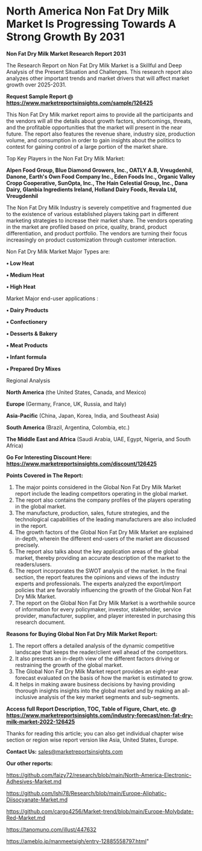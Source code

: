 # North America Non Fat Dry Milk Market Is Progressing Towards A Strong Growth By 2031

<strong>Non Fat Dry Milk Market Research Report 2031</strong>

The Research Report on Non Fat Dry Milk Market is a Skillful and Deep Analysis of the Present Situation and Challenges. This research report also analyzes other important trends and market drivers that will affect market growth over 2025-2031.

<strong>Request Sample Report @ <a href=https://www.marketreportsinsights.com/sample/126425>https://www.marketreportsinsights.com/sample/126425</a></strong>

This Non Fat Dry Milk market report aims to provide all the participants and the vendors will all the details about growth factors, shortcomings, threats, and the profitable opportunities that the market will present in the near future. The report also features the revenue share, industry size, production volume, and consumption in order to gain insights about the politics to contest for gaining control of a large portion of the market share.

Top Key Players in the Non Fat Dry Milk Market:

<strong>Alpen Food Group, Blue Diamond Growers, Inc., OATLY A.B, Vreugdenhil, Danone, Earth's Own Food Company Inc., Eden Foods Inc., Organic Valley Cropp Cooperative, SunOpta, Inc., The Hain Celestial Group, Inc., Dana Dairy, Glanbia Ingredients Ireland, Holland Dairy Foods, Revala Ltd, Vreugdenhil</strong>

The Non Fat Dry Milk Industry is severely competitive and fragmented due to the existence of various established players taking part in different marketing strategies to increase their market share. The vendors operating in the market are profiled based on price, quality, brand, product differentiation, and product portfolio. The vendors are turning their focus increasingly on product customization through customer interaction.

Non Fat Dry Milk Market Major Types are:

<strong>• Low Heat

• Medium Heat

• High Heat</strong>

Market Major end-user applications :

<strong>• Dairy Products

• Confectionery

• Desserts & Bakery

• Meat Products

• Infant formula

• Prepared Dry Mixes</strong>

Regional Analysis

</u><strong><b>North America</b></strong> (the United States, Canada, and Mexico)

<strong><b>Europe </b></strong>(Germany, France, UK, Russia, and Italy)

<strong><b>Asia-Pacific</b></strong> (China, Japan, Korea, India, and Southeast Asia)

<strong><b>South America</b></strong> (Brazil, Argentina, Colombia, etc.)

<strong><b>The Middle East and Africa</b></strong> (Saudi Arabia, UAE, Egypt, Nigeria, and South Africa)

<strong>Go For Interesting Discount Here: <a href=https://www.marketreportsinsights.com/discount/126425>https://www.marketreportsinsights.com/discount/126425</a></strong>

<strong>Points Covered in The Report:</strong>
<ol>
  <li>The major points considered in the Global Non Fat Dry Milk Market report include the leading competitors operating in the global market.</li>
  <li>The report also contains the company profiles of the players operating in the global market.</li>
  <li>The manufacture, production, sales, future strategies, and the technological capabilities of the leading manufacturers are also included in the report.</li>
  <li>The growth factors of the Global Non Fat Dry Milk Market are explained in-depth, wherein the different end-users of the market are discussed precisely.</li>
  <li>The report also talks about the key application areas of the global market, thereby providing an accurate description of the market to the readers/users.</li>
  <li>The report incorporates the SWOT analysis of the market. In the final section, the report features the opinions and views of the industry experts and professionals. The experts analyzed the export/import policies that are favorably influencing the growth of the Global Non Fat Dry Milk Market.</li>
  <li>The report on the Global Non Fat Dry Milk Market is a worthwhile source of information for every policymaker, investor, stakeholder, service provider, manufacturer, supplier, and player interested in purchasing this research document.</li>
</ol>
<strong>Reasons for Buying Global Non Fat Dry Milk Market Report:</strong>

<ol>
  <li>The report offers a detailed analysis of the dynamic competitive landscape that keeps the reader/client well ahead of the competitors.</li>
  <li>It also presents an in-depth view of the different factors driving or restraining the growth of the global market.</li>
  <li>The Global Non Fat Dry Milk Market report provides an eight-year forecast evaluated on the basis of how the market is estimated to grow.</li>
  <li>It helps in making aware business decisions by having providing thorough insights insights into the global market and by making an all-inclusive analysis of the key market segments and sub-segments.</li>
</ol>
<strong>Access full Report Description, TOC, Table of Figure, Chart, etc. @ <a href=https://www.marketreportsinsights.com/industry-forecast/non-fat-dry-milk-market-2022-126425>https://www.marketreportsinsights.com/industry-forecast/non-fat-dry-milk-market-2022-126425</a></strong>


Thanks for reading this article; you can also get individual chapter wise section or region wise report version like Asia, United States, Europe.

<strong>Contact Us:</strong>
sales@marketreportsinsights.com

<strong>Our other reports:</strong>

<a href=https://github.com/faizy72/research/blob/main/North-America-Electronic-Adhesives-Market.md>https://github.com/faizy72/research/blob/main/North-America-Electronic-Adhesives-Market.md</a>

<a href=https://github.com/Ishi78/Research/blob/main/Europe-Aliphatic-Diisocyanate-Market.md>https://github.com/Ishi78/Research/blob/main/Europe-Aliphatic-Diisocyanate-Market.md</a>

<a href=https://github.com/cargo4256/Market-trend/blob/main/Europe-Molybdate-Red-Market.md>https://github.com/cargo4256/Market-trend/blob/main/Europe-Molybdate-Red-Market.md</a>

<a href=https://tanomuno.com/illust/447632>https://tanomuno.com/illust/447632</a>

<a href=https://ameblo.jp/manmeetsigh/entry-12885558797.html>https://ameblo.jp/manmeetsigh/entry-12885558797.html</a>"

